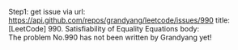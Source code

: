 Step1: get issue via url: https://api.github.com/repos/grandyang/leetcode/issues/990 
 title:[LeetCode] 990. Satisfiability of Equality Equations 
 body:  
 The problem No.990 has not been written by Grandyang yet!